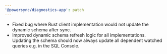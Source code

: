 ```yaml
---
'@powersync/diagnostics-app': patch
---
```


- Fixed bug where Rust client implementation would not update the dynamic schema after sync.
- Improved dynamic schema refresh logic for all implementations. Updating the schema should now always update all dependent watched queries e.g. in the SQL Console.
